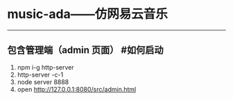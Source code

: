 # music-ada——仿网易云音乐
---
包含管理端（admin 页面）
#如何启动
---
1. npm i-g http-server
2. http-server -c-1
3. node server 8888
4. open http://127.0.0.1:8080/src/admin.html
